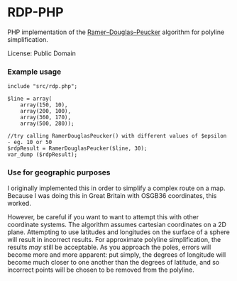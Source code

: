 # RDP-PHP
PHP implementation of the [Ramer–Douglas–Peucker](http://en.wikipedia.org/wiki/Ramer%E2%80%93Douglas%E2%80%93Peucker_algorithm) algorithm for polyline simplification.

License: Public Domain

### Example usage ###

    include "src/rdp.php";

    $line = array(
        array(150, 10),
        array(200, 100),
        array(360, 170),
        array(500, 280));

    //try calling RamerDouglasPeucker() with different values of $epsilon - eg. 10 or 50
    $rdpResult = RamerDouglasPeucker($line, 30);
    var_dump ($rdpResult);

### Use for geographic purposes ###

I originally implemented this in order to simplify a complex route on a map. Because I was doing this in Great Britain with OSGB36 coordinates, this worked.

However, be careful if you want to want to attempt this with other coordinate systems. The algorithm assumes cartesian coordinates on a 2D plane. Attempting to use latitudes and longitudes on the surface of a sphere will result in incorrect results. For approximate polyline simplification, the results *may* still be acceptable. As you approach the poles, errors will become more and more apparent: put simply, the degrees of longitude will become much closer to one another than the degrees of latitude, and so incorrect points will be chosen to be removed from the polyline.

